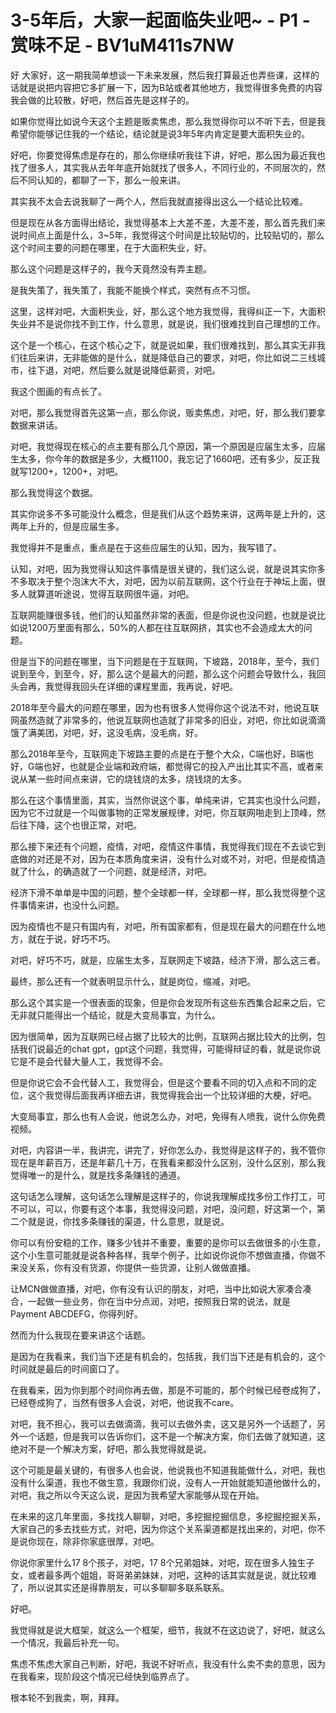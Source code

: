 # 3-5年后，大家一起面临失业吧~ - P1 - 赏味不足 - BV1uM411s7NW

好 大家好，这一期我简单想谈一下未来发展，然后我打算最近也弄些课，这样的话就是说把内容把它多扩展一下，因为B站或者其他地方，我觉得很多免费的内容我会做的比较散，好吧，然后首先是这样子的。

如果你觉得比如说今天这个主题是贩卖焦虑，那么我觉得你可以不听下去，但是我希望你能够记住我的一个结论，结论就是说3年5年内肯定是要大面积失业的。



好吧，你要觉得焦虑是存在的，那么你继续听我往下讲，好吧，那么因为最近我也找了很多人，其实我从去年年底开始就找了很多人，不同行业的，不同层次的，然后不同认知的，都聊了一下，那么一般来讲。

其实我不太会去说我聊了一两个人，然后我就直接得出这么一个结论比较难。

但是现在从各方面得出结论，我觉得基本上大差不差，大差不差，那么首先我们来说时间点上面是什么，3~5年，我觉得这个时间是比较贴切的，比较贴切的，那么这个时间主要的问题在哪里，在于大面积失业，好。

那么这个问题是这样子的，我今天竟然没有弄主题。

是我失策了，我失策了，我能不能换个样式，突然有点不习惯。

这里，这样对吧，大面积失业，好，那么这个地方我觉得，我得纠正一下，大面积失业并不是说你找不到工作，什么意思，就是说，我们很难找到自己理想的工作。



这个是一个核心，在这个核心之下，就是说如果，我们很难找到，那么其实无非我们往后来讲，无非能做的是什么，就是降低自己的要求，对吧，你比如说二三线城市，往下退，对吧，然后要么就是说降低薪资，对吧。

我这个图画的有点长了。

对吧，那么我觉得首先这第一点，那么你说，贩卖焦虑，对吧，好，那么我们要拿数据来讲话。

对吧，我觉得现在核心的点主要有那么几个原因，第一个原因是应届生太多，应届生太多，你今年的数据是多少，大概1100，我忘记了1660吧，还有多少，反正我就写1200+，1200+，对吧。

那么我觉得这个数据。

其实你说多不多可能没什么概念，但是我们从这个趋势来讲，这两年是上升的，这两年上升的，但是应届生多。

我觉得并不是重点，重点是在于这些应届生的认知，因为，我写错了。

认知，对吧，因为我觉得认知这件事情是很关键的，我们这么说，就是说其实你多不多取决于整个泡沫大不大，对吧，因为以前互联网，这个行业在于神坛上面，很多人就算道听途说，觉得互联网很牛逼，对吧。

互联网能赚很多钱，他们的认知虽然非常的表面，但是你说也没问题，也就是说比如说1200万里面有那么，50%的人都在往互联网挤，其实也不会造成太大的问题。



但是当下的问题在哪里，当下问题是在于互联网，下坡路，2018年，至今，我们说到至今，到至今，好，那么这个是最大的问题，那么这个问题会导致什么，我回头会再，我觉得我回头在详细的课程里面，我再说，好吧。

2018年至今最大的问题在哪里，因为也有很多人觉得你这个说法不对，他说互联网虽然造就了非常多的，他说互联网也造就了非常多的旧业，对吧，你比如说滴滴 饿了满美团，对吧，好，这没毛病，没毛病，好。

那么2018年至今，互联网走下坡路主要的点是在于整个大众，C端也好，B端也好，G端也好，也就是企业端和政府端，都觉得它的投入产出比其实不高，或者来说从某一些时间点来讲，它的烧钱烧的太多，烧钱烧的太多。

那么在这个事情里面，其实，当然你说这个事，单纯来讲，它其实也没什么问题，因为它不过就是一个叫做事物的正常发展规律，对吧，你互联网啪走到上顶峰，然后往下降，这个也很正常，对吧。



那么接下来还有个问题，疫情，对吧，疫情这件事情，我觉得我们现在不去谈它到底做的对还是不对，因为在本质角度来讲，没有什么对或不对，对吧，但是疫情造就了什么，的确造就了一个问题，就是经济，对吧。

经济下滑不单单是中国的问题，整个全球都一样，全球都一样，那么我觉得整个这件事情来讲，也没什么问题。

因为疫情也不是只有国内有，对吧，所有国家都有，但是现在最大的问题在什么地方，就在于说，好巧不巧。

对吧，好巧不巧，就是，应届生太多，互联网走下坡路，经济下滑，那么这三者。

最终，那么还有一个就表明显示什么，就是岗位，缩减，对吧。

那么这个其实是一个很表面的现象，但是你会发现所有这些东西集合起来之后，它无非就只能得出一个结论，就是大变局事宜，为什么。



因为很简单，因为互联网已经占据了比较大的比例，互联网占据比较大的比例，包括我们说最近的chat gpt，gpt这个问题，我觉得，可能得辩证的看，就是说你说它是不是会代替大量人工，我觉得不会。

但是你说它会不会代替人工，我觉得会，但是这个要看不同的切入点和不同的定位，这个我觉得后面我再详细去讲，我觉得我会出一个比较详细的大梗，好吧。



大变局事宜，那么也有人会说，他说怎么办，对吧，免得有人喷我，说什么你免费视频。

对吧，内容讲一半，我讲完，讲完了，好你怎么办，我觉得是这样子的，我不管你现在是年薪百万，还是年薪几十万，在我看来都没什么区别，没什么区别，那么我觉得唯一的是什么，就是找多条赚钱的通道。



这句话怎么理解，这句话怎么理解是这样子的，你说我理解成找多份工作打工，可不可以，可以，你要有这个本事，我觉得没问题，对吧，没问题，好这第一个，第二个就是说，你找多条赚钱的渠道，什么意思，就是说。

你可以有份安稳的工作，赚多少钱并不重要，重要的是你可以去做很多的小生意，这个小生意可能就是说各种各样，我举个例子，比如说你说你不想做直播，你做不来没关系，你有没有货源，你提供一些货源，让别人做做直播。

让MCN做做直播，对吧，你有没有认识的朋友，对吧，当中比如说大家凑合凑合，一起做一些业务，你在当中分点润，对吧，按照我日常的说法，就是Payment ABCDEFG，你得列好。

然而为什么我现在要来讲这个话题。

是因为在我看来，我们当下还是有机会的，包括我，我们当下还是有机会的，这个时间就是最后的时间窗口了。

在我看来，因为你到那个时间你再去做，那是不可能的，那个时候已经卷成狗了，已经卷成狗了，当然有很多人会说，对吧，他说我不care。



对吧，我不担心，我可以去做滴滴，我可以去做外卖，这又是另外一个话题了，另外一个话题，但是我可以告诉你们，这不是一个解决方案，你们去做了就知道，这绝对不是一个解决方案，好吧，那么我觉得就是说。

这个可能是最关键的，有很多人也会说，他说我也不知道我能做什么，对吧，我也没有什么渠道，我也不做生意，我跟你们说，没有人一开始就能知道他做什么的，对吧，我之所以今天这么说，是因为我希望大家能够从现在开始。

在未来的这几年里面，多找找人聊聊，对吧，多挖掘挖掘信息，多挖掘挖掘关系，大家自己的多去找些方式，对吧，因为你这个关系渠道都是找出来的，对吧，你不是说你现在，除非你家底很厚，对吧。

你说你家里什么17 8个孩子，对吧，17 8个兄弟姐妹，对吧，现在很多人独生子女，或者最多两个姐姐，哥哥弟弟妹妹，对吧，这种的话其实就是说，就比较难了，所以说其实还是得靠朋友，可以多聊聊多联系联系。

好吧。

我觉得就是说大框架，就这么一个框架，细节，我就不在这边说了，好吧，就这么一个情况，我最后补充一句。

焦虑不焦虑大家自己判断，好吧，我说不好听点，我没有什么卖不卖的意思，因为在我看来，现阶段这个情况已经快到临界点了。



根本轮不到我卖，啊，拜拜。